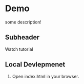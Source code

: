 # Demo

some description!

## Subheader

Watch tutorial

## Local Devlepmenet

1. Open index.html in your browser.
